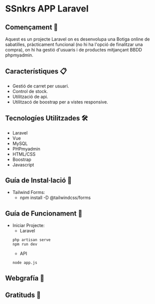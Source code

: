 # SSnkrs APP Laravel
## Començament 🚀
Aquest es un projecte Laravel on es desenvolupa una Botiga online de sabatilles, pràcticament funcional (no hi ha l'opció de finalitzar una compra), on hi ha gestió d'usuaris i de productes mitjançant BBDD phpmyadmin.
## Característiques 📋
* Gestió de carret per usuari.
* Control de stock.
* Utilització de api.
* Utilitzacó de boostrap per a vistes responsive.
## Tecnologíes Utilitzades 🛠️
* Laravel
* Vue
* MySQL
* PHPmyadmin
* HTML/CSS
* Boostrap
* Javascript
## Guía de Instal·lació 🔩
* Tailwind Forms:
    - npm install -D @tailwindcss/forms
## Guía de Funcionament 🔩
* Iniciar Projecte:
    - Laravel
    ```
    php artisan serve
    npm run dev
    ```
    - API
    ```
    node app.js
    ```
## Webgrafía 📖
## Gratituds 🎁